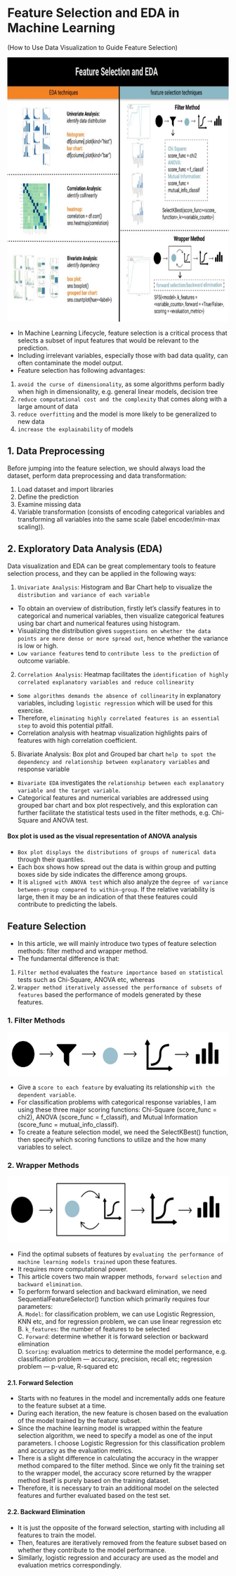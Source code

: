 # Feature Selection and EDA in Machine Learning
(How to Use Data Visualization to Guide Feature Selection)

<p align="center">
  <img src="https://github.com/akimwong/1_OnPremise/blob/main/Journey/004/articles/summaries/EdaAndFeatureSelectionTechniques1.jpg" width="900" height="600">
</p>

- In Machine Learning Lifecycle, feature selection is a critical process that selects a subset of input features that would be relevant to the prediction.
- Including irrelevant variables, especially those with bad data quality, can often contaminate the model output.
- Feature selection has following advantages:

1. `avoid the curse of dimensionality`, as some algorithms perform badly when high in dimensionality, e.g. general linear models, decision tree
2. `reduce computational cost and the complexity` that comes along with a large amount of data
3. `reduce overfitting` and the model is more likely to be generalized to new data
4. `increase the explainability` of models

## 1. Data Preprocessing

Before jumping into the feature selection, we should always load the dataset, perform data preprocessing and data transformation:

1. Load dataset and import libraries <br/>
2. Define the prediction <br/>
3. Examine missing data <br/>
4. Variable transformation (consists of encoding categorical variables and transforming all variables into the same scale (label encoder/min-max scaling)). <br/>

## 2. Exploratory Data Analysis (EDA)

Data visualization and EDA can be great complementary tools to feature selection process, and they can be applied in the following ways:

1. `Univariate Analysis`: Histogram and Bar Chart help to visualize the `distribution and variance of each variable`

- To obtain an overview of distribution, firstly let’s classify features in to categorical and numerical variables, then visualize categorical features using bar chart and numerical features using histogram. 
- Visualizing the distribution gives `suggestions on whether the data points are more dense or more spread out`, hence whether the variance is low or high. 
- `Low variance features` tend to `contribute less to the prediction` of outcome variable.

2. `Correlation Analysis`: Heatmap facilitates the `identification of highly correlated explanatory variables and reduce collinearity`

- `Some algorithms demands the absence of collinearity` in explanatory variables, including `logistic regression` which will be used for this exercise.
- Therefore, `eliminating highly correlated features is an essential step` to avoid this potential pitfall. 
- Correlation analysis with heatmap visualization highlights pairs of features with high correlation coefficient.

5. Bivariate Analysis: Box plot and Grouped bar chart `help to spot the dependency and relationship between explanatory variables` and response variable

- `Bivariate EDA` investigates the `relationship between each explanatory variable and the target variable`. 
- Categorical features and numerical variables are addressed using grouped bar chart and box plot respectively, and this exploration can further facilitate the statistical tests used in the filter methods, e.g. Chi-Square and ANOVA test.

#### Box plot is used as the visual representation of ANOVA analysis

- `Box plot displays the distributions of groups of numerical data` through their quantiles. 
- Each box shows how spread out the data is within group and putting boxes side by side indicates the difference among groups. 
- It is `aligned with ANOVA test` which also analyze the `degree of variance between-group compared to within-group`.  If the relative variability is large, then it may be an indication of that these features could contribute to predicting the labels. 

## Feature Selection

- In this article, we will mainly introduce two types of feature selection methods: filter method and wrapper method. 
- The fundamental difference is that:

1. `Filter method` evaluates the `feature importance based on statistical` tests such as Chi-Square, ANOVA etc, whereas 
2. `Wrapper method iteratively assessed the performance of subsets of features` based the performance of models generated by these features.

### 1. Filter Methods

<p align="center">
  <img src="https://github.com/akimwong/1_OnPremise/blob/main/Journey/004/articles/summaries/EdaAndFeatureSelectionTechniques2.png" width="600" height="100">
</p>


- Give a `score to each feature` by evaluating its relationship `with the dependent variable`. 
- For classification problems with categorical response variables, I am using these three major scoring functions: Chi-Square (score_func = chi2), ANOVA (score_func = f_classif), and Mutual Information (score_func = mutual_info_classif). 
- To create a feature selection model, we need the SelectKBest() function, then specify which scoring functions to utilize and the how many variables to select.

### 2. Wrapper Methods

<p align="center">
  <img src="https://github.com/akimwong/1_OnPremise/blob/main/Journey/004/articles/summaries/EdaAndFeatureSelectionTechniques3.png" width="600" height="150">
</p>

- Find the optimal subsets of features by `evaluating the performance of machine learning models trained` upon these features.
- It requires more computational power. 
- This article covers two main wrapper methods, `forward selection` and `backward elimination`.
- To perform forward selection and backward elimination, we need SequentialFeatureSelector() function which primarily requires four parameters: <br/>
A. `Model`: for classification problem, we can use Logistic Regression, KNN etc, and for regression problem, we can use linear regression etc <br/>
B. `k_features`: the number of features to be selected <br/>
C. `Forward`: determine whether it is forward selection or backward elimination <br/>
D. `Scoring`: evaluation metrics to determine the model performance, e.g. classification problem — accuracy, precision, recall etc; regression problem — p-value, R-squared etc <br/>

#### 2.1. Forward Selection
- Starts with no features in the model and incrementally adds one feature to the feature subset at a time. 
- During each iteration, the new feature is chosen based on the evaluation of the model trained by the feature subset.
- Since the machine learning model is wrapped within the feature selection algorithm, we need to specify a model as one of the input parameters. I choose Logistic Regression for this classification problem and accuracy as the evaluation metrics. 
- There is a slight difference in calculating the accuracy in the wrapper method compared to the filter method. Since we only fit the training set to the wrapper model, the accuracy score returned by the wrapper method itself is purely based on the training dataset. 
- Therefore, it is necessary to train an additional model on the selected features and further evaluated based on the test set.

#### 2.2. Backward Elimination
- It is just the opposite of the forward selection, starting with including all features to train the model. 
- Then, features are iteratively removed from the feature subset based on whether they contribute to the model performance. 
- Similarly, logistic regression and accuracy are used as the model and evaluation metrics correspondingly.
